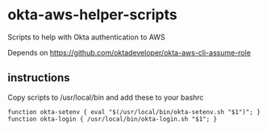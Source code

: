 # okta-aws-helper-scripts
Scripts to help with Okta authentication to AWS

Depends on https://github.com/oktadeveloper/okta-aws-cli-assume-role

## instructions
Copy scripts to /usr/local/bin and add these to your bashrc 

```
function okta-setenv { eval "$(/usr/local/bin/okta-setenv.sh "$1")"; }
function okta-login { /usr/local/bin/okta-login.sh "$1"; }
```
